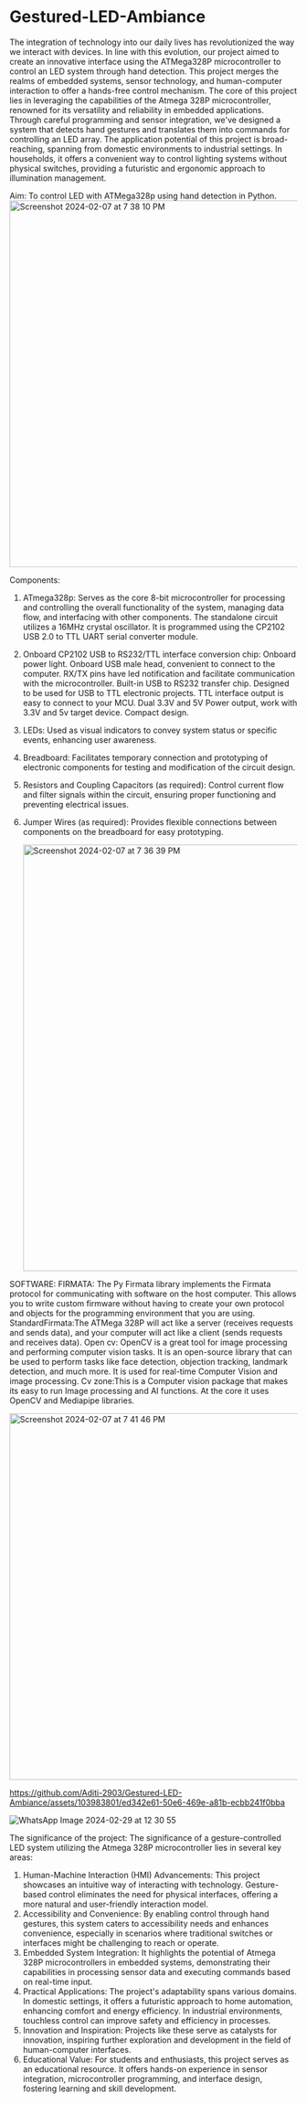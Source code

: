 # Gestured-LED-Ambiance

The integration of technology into our daily lives has revolutionized the way we interact with
devices. In line with this evolution, our project aimed to create an innovative interface using the
ATMega328P microcontroller to control an LED system through hand detection. This project
merges the realms of embedded systems, sensor technology, and human-computer interaction to
offer a hands-free control mechanism.
The core of this project lies in leveraging the capabilities of the Atmega 328P microcontroller,
renowned for its versatility and reliability in embedded applications. Through careful
programming and sensor integration, we've designed a system that detects hand gestures and
translates them into commands for controlling an LED array.
The application potential of this project is broad-reaching, spanning from domestic environments
to industrial settings. In households, it offers a convenient way to control lighting systems
without physical switches, providing a futuristic and ergonomic approach to illumination
management.

Aim: To control LED with ATMega328p using hand detection in Python.
      <img width="642" alt="Screenshot 2024-02-07 at 7 38 10 PM" src="https://github.com/Aditi-2903/Gestured-LED-Ambiance/assets/103983801/8e4cc0c8-bb2f-4ca1-8dd8-66179d78c2ac">

Components:
1. ATmega328p:
Serves as the core 8-bit microcontroller for processing and controlling the overall functionality of
the system, managing data flow, and interfacing with other components.
The standalone circuit utilizes a 16MHz crystal oscillator. It is programmed using the CP2102
USB 2.0 to TTL UART serial converter module.
2. Onboard CP2102 USB to RS232/TTL interface conversion chip:
Onboard power light. Onboard USB male head, convenient to connect to the computer. RX/TX
pins have led notification and facilitate communication with the microcontroller. Built-in USB to
RS232 transfer chip. Designed to be used for USB to TTL electronic projects. TTL interface
output is easy to connect to your MCU. Dual 3.3V and 5V Power output, work with 3.3V and 5v
target device. Compact design.
3. LEDs:
Used as visual indicators to convey system status or specific events, enhancing user awareness.
4. Breadboard:
Facilitates temporary connection and prototyping of electronic components for testing and
modification of the circuit design.
5. Resistors and Coupling Capacitors (as required):
Control current flow and filter signals within the circuit, ensuring proper functioning and
preventing electrical issues.
6. Jumper Wires (as required):
Provides flexible connections between components on the breadboard for easy prototyping.

   <img width="747" alt="Screenshot 2024-02-07 at 7 36 39 PM" src="https://github.com/Aditi-2903/Gestured-LED-Ambiance/assets/103983801/7a459e03-0d0a-4fe0-992c-0f6dc0139b50">


SOFTWARE:
FIRMATA: The Py Firmata library implements the Firmata protocol for communicating with
software on the host computer. This allows you to write custom firmware without having to
create your own protocol and objects for the programming environment that you are using.
StandardFirmata:The ATMega 328P will act like a server (receives requests and sends data), and
your computer will act like a client (sends requests and receives data).
Open cv: OpenCV is a great tool for image processing and performing computer vision tasks. It
is an open-source library that can be used to perform tasks like face detection, objection tracking,
landmark detection, and much more. It is used for real-time Computer Vision and image
processing.
Cv zone:This is a Computer vision package that makes its easy to run Image processing and AI
functions. At the core it uses OpenCV and Mediapipe libraries.

<img width="642" alt="Screenshot 2024-02-07 at 7 41 46 PM" src="https://github.com/Aditi-2903/Gestured-LED-Ambiance/assets/103983801/c98190d4-26a1-48c3-9485-beed568b1dde">


https://github.com/Aditi-2903/Gestured-LED-Ambiance/assets/103983801/ed342e61-50e6-469e-a81b-ecbb241f0bba



![WhatsApp Image 2024-02-29 at 12 30 55](https://github.com/Aditi-2903/Gestured-LED-Ambiance/assets/103983801/3bfdbe90-8f79-47af-96c3-4fec2a5f3103)


The significance of the project:
The significance of a gesture-controlled LED system utilizing the Atmega 328P microcontroller
lies in several key areas:
1. Human-Machine Interaction (HMI) Advancements: This project showcases an intuitive way of
interacting with technology. Gesture-based control eliminates the need for physical interfaces,
offering a more natural and user-friendly interaction model.
2. Accessibility and Convenience: By enabling control through hand gestures, this system caters
to accessibility needs and enhances convenience, especially in scenarios where traditional
switches or interfaces might be challenging to reach or operate.
3. Embedded System Integration: It highlights the potential of Atmega 328P microcontrollers in
embedded systems, demonstrating their capabilities in processing sensor data and executing
commands based on real-time input.
4. Practical Applications: The project's adaptability spans various domains. In domestic settings,
it offers a futuristic approach to home automation, enhancing comfort and energy efficiency. In
industrial environments, touchless control can improve safety and efficiency in processes.
5. Innovation and Inspiration: Projects like these serve as catalysts for innovation, inspiring
further exploration and development in the field of human-computer interfaces.
6. Educational Value: For students and enthusiasts, this project serves as an educational resource.
It offers hands-on experience in sensor integration, microcontroller programming, and interface
design, fostering learning and skill development.
